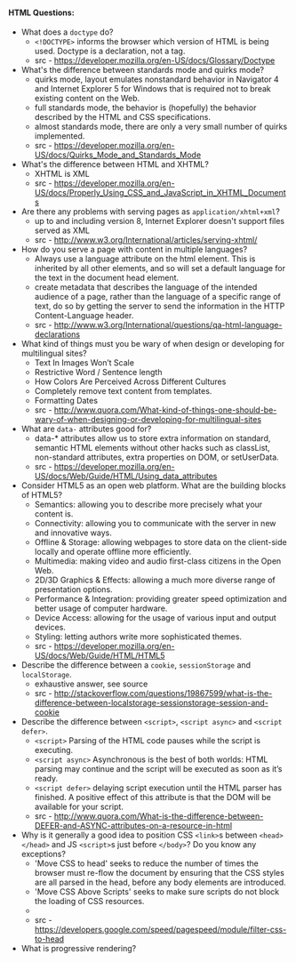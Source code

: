 #### HTML Questions:

* What does a `doctype` do?
  - `<!DOCTYPE>` informs the browser which version of HTML is being used. Doctype is a declaration, not a tag.
  - src - https://developer.mozilla.org/en-US/docs/Glossary/Doctype
* What's the difference between standards mode and quirks mode?
  - quirks mode, layout emulates nonstandard behavior in Navigator 4 and Internet Explorer 5 for Windows that is required not to break existing content on the Web. 
  - full standards mode, the behavior is (hopefully) the behavior described by the HTML and CSS specifications. 
  - almost standards mode, there are only a very small number of quirks implemented.
  - src - https://developer.mozilla.org/en-US/docs/Quirks_Mode_and_Standards_Mode
* What's the difference between HTML and XHTML?
  - XHTML is XML
  - src - https://developer.mozilla.org/en-US/docs/Properly_Using_CSS_and_JavaScript_in_XHTML_Documents
* Are there any problems with serving pages as `application/xhtml+xml`?
  - up to and including version 8, Internet Explorer doesn't support files served as XML
  - src - http://www.w3.org/International/articles/serving-xhtml/
* How do you serve a page with content in multiple languages?
  - Always use a language attribute on the html element. This is inherited by all other elements, and so will set a default language for the text in the document head element.
  - create metadata that describes the language of the intended audience of a page, rather than the language of a specific range of text, do so by getting the server to send the information in the HTTP Content-Language header.
  - src - http://www.w3.org/International/questions/qa-html-language-declarations
* What kind of things must you be wary of when design or developing for multilingual sites?
  - Text In Images Won’t Scale
  - Restrictive Word / Sentence length
  - How Colors Are Perceived Across Different Cultures
  - Completely remove text content from templates.
  - Formatting Dates
  - src - http://www.quora.com/What-kind-of-things-one-should-be-wary-of-when-designing-or-developing-for-multilingual-sites
* What are `data-` attributes good for?
  -  data-* attributes allow us to store extra information on standard, semantic HTML elements without other hacks such as classList, non-standard attributes, extra properties on DOM, or setUserData.
  -  src - https://developer.mozilla.org/en-US/docs/Web/Guide/HTML/Using_data_attributes
* Consider HTML5 as an open web platform. What are the building blocks of HTML5?
  - Semantics: allowing you to describe more precisely what your content is.
  - Connectivity: allowing you to communicate with the server in new and innovative ways.
  - Offline & Storage: allowing webpages to store data on the client-side locally and operate offline more efficiently.
  - Multimedia: making video and audio first-class citizens in the Open Web.
  - 2D/3D Graphics & Effects: allowing a much more diverse range of presentation options.
  - Performance & Integration: providing greater speed optimization and better usage of computer hardware.
  - Device Access: allowing for the usage of various input and output devices.
  - Styling: letting authors write more sophisticated themes.
  - src - https://developer.mozilla.org/en-US/docs/Web/Guide/HTML/HTML5
* Describe the difference between a `cookie`, `sessionStorage` and `localStorage`.
  - exhaustive answer, see source
  - src - http://stackoverflow.com/questions/19867599/what-is-the-difference-between-localstorage-sessionstorage-session-and-cookie
* Describe the difference between `<script>`, `<script async>` and `<script defer>`.
  - `<script>` Parsing of the HTML code pauses while the script is executing. 
  -  `<script async>` Asynchronous is the best of both worlds: HTML parsing may continue and the script will be executed as soon as it’s ready.
  -  `<script defer>` delaying script execution until the HTML parser has finished. A positive effect of this attribute is that the DOM will be available for your script.
  -  src - http://www.quora.com/What-is-the-difference-between-DEFER-and-ASYNC-attributes-on-a-resource-in-html
* Why is it generally a good idea to position CSS `<link>`s between `<head></head>` and JS `<script>`s just before `</body>`? Do you know any exceptions?
  - 'Move CSS to head' seeks to reduce the number of times the browser must re-flow the document by ensuring that the CSS styles are all parsed in the head, before any body elements are introduced.
  - 'Move CSS Above Scripts' seeks to make sure scripts do not block the loading of CSS resources.
  - 
  - src - https://developers.google.com/speed/pagespeed/module/filter-css-to-head
* What is progressive rendering?
